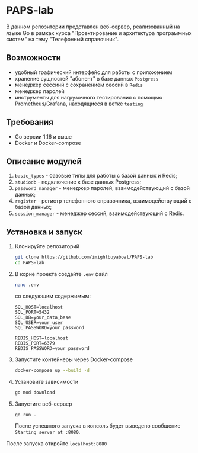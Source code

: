 # PAPS-lab

В данном репозитории представлен веб-сервер, реализованный на языке Go в рамках курса "Проектирование и архитектура программных систем" на тему "Телефонный справочник".

## Возможности

- удобный графический интерфейс для работы с приложением
- хранение сущностей "абонент" в базе данных `Postgress`
- менеджер сессиий с сохранением сессий в `Redis`
- менеджер паролей
- инструменты для нагрузочного тестирования с помощью Prometheus/Grafana, находящиеся в ветке `testing`

## Требования

- Go версии 1.16 и выше
- Docker и Docker-compose

## Описание модулей

1. `basic_types` - базовые типы для работы с базой данных и Redis;
2. `studiodb` - подключение к базе данных Postgress;
3. `password_manager` - менеджер паролей, взаимодействующий с базой данных;
4. `register` - регистр телефонного справочника, взаимодействующий с базой данных;
5. `session_manager` - менеджер сессий, взаимодействующий с Redis.

## Установка и запуск

1. Клонируйте репозиторий

   ```bash
   git clone https://github.com/imightbuyaboat/PAPS-lab
   cd PAPS-lab
   ```
   
2. В корне проекта создайте `.env` файл

   ```bash
   nano .env
   ```

   со следующим содержимым:

   ```env
   SQL_HOST=localhost
   SQL_PORT=5432
   SQL_DB=your_data_base
   SQL_USER=your_user
   SQL_PASSWORD=your_password

   REDIS_HOST=localhost
   REDIS_PORT=6379
   REDIS_PASSWORD=your_password
   ```
   
4. Запустите контейнеры через Docker-compose
   ```bash
   docker-compose up --build -d
   ```

5. Установите зависимости
   ```bash
   go mod download
   ```

6. Запустите веб-сервер
   ```bash
   go run .
   ```

   После успешного запуска в консоль будет выведено сообщение `Starting server at :8080`.
   
После запуска откройте `localhost:8080`
